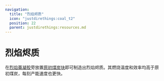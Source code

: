 ```yaml
---
navigation:
  title: "烈焰烬质"
  icon: "justdirethings:coal_t2"
  position: 22
  parent: justdirethings:resources.md
---
```


# 烈焰烬质

在[烈焰蕾凝胶](./goo_tier2.md)旁放置[原初煤炭块](./res_coal_t1.md)即可制造出烈焰烬质。其燃烧温度和效率均高于原初煤炭，每刻产能速度也更快。

